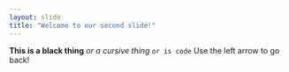 ```yaml
---
layout: slide
title: "Welcome to our second slide!"
---
```

**This is a black thing** *or a cursive thing* ```or is code```
Use the left arrow to go back!
